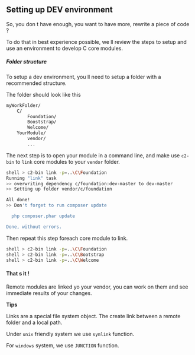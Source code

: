 ## Setting up DEV environment

So, you don t have enough, you want to have more, rewrite a piece of code ?

To do that in best experience possible, we ll review the steps
to setup and use an environment to develop C core modules.

##### Folder structure

To setup a dev environment, you ll need to setup
a folder with a recommended structure.

The folder should look like this

```sh
myWorkFolder/
    C/
        Foundation/
        Booststrap/
        Welcome/
    YourModule/
        vendor/
        ...
```

The next step is to open your module in a command line,
and make use `c2-bin` to `link` core modules to your `vendor` folder.

```sh
shell > c2-bin link -p=..\C\Foundation
Running "link" task
>> overwriting dependency c/foundation:dev-master to dev-master
>> Setting up folder vendor/c/foundation

All done!
>> Don't forget to run composer update

  php composer.phar update

Done, without errors.
```

Then repeat this step foreach core module to link.

```sh
shell > c2-bin link -p=..\C\Foundation
shell > c2-bin link -p=..\C\Bootstrap
shell > c2-bin link -p=..\C\Welcome
```

#### That s it !

Remote modules are linked yo your vendor,
you can work on them and see immediate results of your changes.

__Tips__

Links are a special file system object.
The create link between a remote folder and a local path.

Under `unix` friendly system we use `symlink` function.

For `windows` system, we use `JUNCTION` function.

